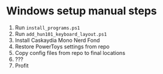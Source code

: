 # Windows setup manual steps

1. Run `install_programs.ps1`
2. Run `add_hun101_keyboard_layout.ps1`
3. Install Caskaydia Mono Nerd Fond
4. Restore PowerToys settings from repo
5. Copy config files from repo to final locations
6. ???
7. Profit